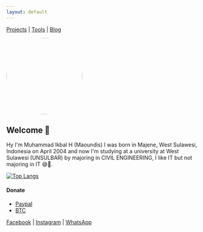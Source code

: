 ```yaml
---
layout: default
---
```


[Projects](./projects.html) | [Tools](https://tools.maoundis.com) | [Blog](https://blog.maoundis.com)

<a href="url"><img src="https://avatars.githubusercontent.com/ikbal-hanafi" height="auto" width="200" style="border-radius:50%"></a>

## Welcome 👏

Hy I'm Muhammad Ikbal H (Maoundis) I was born in Majene, West Sulawesi, Indonesia on April 2004 and now I'm studying at a university at West Sulawesi (UNSULBAR) by majoring in CIVIL ENGINEERING, I like IT but not majoring in IT 😅🥴.

[![Top Langs](https://github-readme-stats.vercel.app/api/top-langs/?username=ikbal-hanafi&layout=compact&theme=shades-of-purple)](https://ikbal-hanafi.github.io)

#### Donate
+ [Paypal](https://paypal.me/ikbalRdmc)
+ [BTC](https://www.blockchain.com/btc/address/1P9cv66bjFdwpGYFFx9BbC82kGvZA8qMwC)

[Facebook](https://fb.me/Xiuz.Maoundis) | [Instagram](https://instagram.com/ikbal.rdmc__) | [WhatsApp](https://wa.me/+6283138932677)
